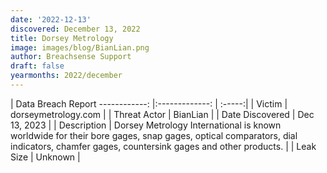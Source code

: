 ```yaml
---
date: '2022-12-13'
discovered: December 13, 2022
title: Dorsey Metrology
image: images/blog/BianLian.png
author: Breachsense Support
draft: false
yearmonths: 2022/december
---
```



| Data Breach Report
------------:     |:-------------:    | :-----:|
| Victim      | dorseymetrology.com      | 
| Threat Actor      | BianLian      | 
| Date Discovered      | Dec 13, 2023      | 
| Description      | Dorsey Metrology International is known worldwide for their bore gages, snap gages, optical comparators, dial indicators, chamfer gages, countersink gages and other products.      | 
| Leak Size      | Unknown      | 

